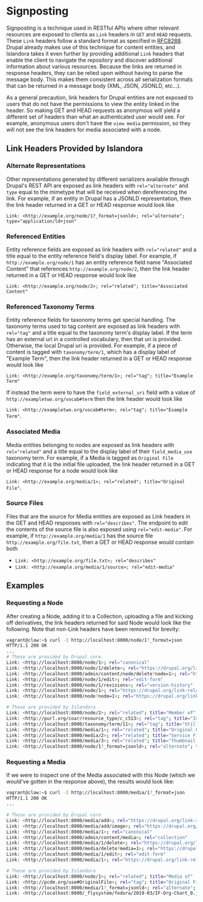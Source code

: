 # Signposting

Signposting is a technique used in RESTful APIs where other relevant resources are exposed to clients as `Link` headers in
`GET` and `HEAD` requests.  These `Link` headers follow a standard format as specified in [RFC8288](
https://tools.ietf.org/html/rfc8288).  Drupal already makes use of this technique for content entities, and Islandora takes it
even further by providing additional `Link` headers that enable the client to navigate the repository and discover
additional information about various resources.  Because the links are returned in response headers, they can be relied upon
without having to parse the message body.  This makes them consistent across all serialization formats that can be returned in a message body 
(XML, JSON, JSONLD, etc...).

As a general precaution, link headers for Drupal entities are not exposed to users that do not have the permissions to view
the entity linked in the header.  So making GET and HEAD requests as anonymous will yield a different set of headers than
what an authenticated user would see.  For example, anonymous users don't have the `view media` permission, so they will not
see the link headers for media associated with a node.

## Link Headers Provided by Islandora

### Alternate Representations
Other representations generated by different serializers available through Drupal's REST API are exposed as link headers
with `rel="alternate"` and `type` equal to the mimetype that will be received when dereferencing the link.  For example,
if an entity in Drupal has a JSONLD representation, then the link header returned in a GET or HEAD response would look like

`Link: <http://example.org/node/1?_format=jsonld>; rel="alternate"; type="application/ld+json"`

### Referenced Entities

Entity reference fields are exposed as link headers with `rel="related"` and a title equal to the entity reference field's display label.
For example, if `http://example.org/node/1` has an entity reference field name "Associated Content" that references 
`http://example.org/node/2`, then the link header returned in a GET or HEAD response would look like

`Link: <http://example.org/node/2>; rel="related"; title="Associated Content"`

### Referenced Taxonomy Terms

Entity reference fields for taxonomy terms get special handling.  The taxonomy terms used to tag content are exposed as link headers 
with `rel="tag"` and a title equal to the taxonomy term's display label.  If the term has an external uri in a controlled vocabulary, 
then that uri is provided.  Otherwise, the local Drupal uri is provided.  For example, if a piece of content is tagged with 
`taxonomy/term/1`, which has a display label of "Example Term", then the link header returned in a GET or HEAD response would look like 

`Link: <http://example.org/taxonomy/term/1>; rel="tag"; title="Example Term"`

If instead the term were to have the `field_external_uri` field with a value of `http://exampletwo.org/vocab#term` then the link
header would look like 

`Link: <http://exampletwo.org/vocab#term>; rel="tag"; title="Example Term"`.   

### Associated Media

Media entities belonging to nodes are exposed as link headers with `rel="related"` and a title equal to the display label of
their `field_media_use` taxonomy term.  For example, if a Media is tagged as `Original File` indicating
that it is the initial file uploaded, the link header returned in a GET or HEAD response for a node would look like

`Link: <http://example.org/media/1>; rel="related"; title="Original File"`.

### Source Files

Files that are the source for Media entities are exposed as Link headers in the GET and HEAD responses with `rel="describes"`.
The endpoint to edit the contents of the source file is also exposed using `rel="edit-media"`. For example, if 
`http://example.org/media/1` has the source file `http://example.org/file.txt`, then a GET or HEAD response would contain
both

- `Link: <http://example.org/file.txt>; rel="describes"`
- `Link: <http://example.org/media/1/source>; rel="edit-media"`

## Examples

### Requesting a Node

After creating a Node, adding it to a Collection, uploading a file and kicking off derivatives, the link headers returned 
for said Node would look like the following.  Note that non-Link headers have been removed for brevity:

```bash
vagrant@claw:~$ curl -I http://localhost:8000/node/1?_format=json
HTTP/1.1 200 OK
...
# These are provided by Drupal core
Link: <http://localhost:8000/node/1>; rel="canonical"
Link: <http://localhost:8000/node/1/delete>; rel="https://drupal.org/link-relations/delete-form"
Link: <http://localhost:8000/admin/content/node/delete?node=1>; rel="https://drupal.org/link-relations/delete-multiple-form"
Link: <http://localhost:8000/node/1/edit>; rel="edit-form"
Link: <http://localhost:8000/node/1/revisions>; rel="version-history"
Link: <http://localhost:8000/node/1>; rel="https://drupal.org/link-relations/revision"
Link: <http://localhost:8000/node?node=1>; rel="https://drupal.org/link-relations/create"

# These are provided by Islandora
Link: <http://localhost:8000/node/2>; rel="related"; title="Member of"
Link: <http://purl.org/coar/resource_type/c_c513>; rel="tag"; title="Image"
Link: <http://localhost:8000/taxonomy/term/11>; rel="tag"; title="Still Image"
Link: <http://localhost:8000/media/1>; rel="related"; title="Original File"
Link: <http://localhost:8000/media/2>; rel="related"; title="Service File"
Link: <http://localhost:8000/media/3>; rel="related"; title="Thumbnail Image"
Link: <http://localhost:8000/node/1?_format=jsonld>; rel="alternate"; type="application/ld+json"
```

### Requesting a Media
If we were to inspect one of the Media associated with this Node (which we would've gotten in the response above), the
results would look like:

```bash
vagrant@claw:~$ curl -I http://localhost:8000/media/1?_format=json 
HTTP/1.1 200 OK
...

# These are provided by Drupal core
Link: <http://localhost:8000/media/add>; rel="https://drupal.org/link-relations/add-page"
Link: <http://localhost:8000/media/add/image>; rel="https://drupal.org/link-relations/add-form"
Link: <http://localhost:8000/media/1>; rel="canonical"
Link: <http://localhost:8000/admin/content/media>; rel="collection"
Link: <http://localhost:8000/media/1/delete>; rel="https://drupal.org/link-relations/delete-form"
Link: <http://localhost:8000/media/delete?media=1>; rel="https://drupal.org/link-relations/delete-multiple-form"
Link: <http://localhost:8000/media/1/edit>; rel="edit-form"
Link: <http://localhost:8000/media/1>; rel="https://drupal.org/link-relations/revision"

# These are provided by Islandora 
Link: <http://localhost:8000/node/1>; rel="related"; title="Media of"
Link: <http://pcdm.org/use#OriginalFile>; rel="tag"; title="Original File"
Link: <http://localhost:8000/media/1?_format=jsonld>; rel="alternate"; type="application/ld+json"
Link: <http://localhost:8000/_flysystem/fedora/2019-03/IF-Org-Chart_0.jpg>; rel="describes"; type="image/jpeg"
```
